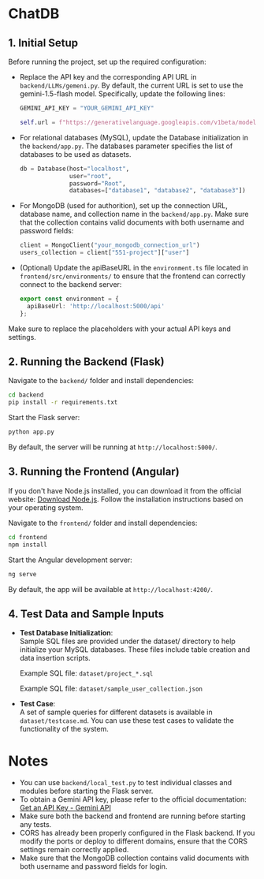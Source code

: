 # ChatDB

## 1. Initial Setup

Before running the project, set up the required configuration:

- Replace the API key and the corresponding API URL in `backend/LLMs/gemeni.py`. By default, the current URL is set to use the gemini-1.5-flash model. Specifically, update the following lines:

  ```python
  GEMINI_API_KEY = "YOUR_GEMINI_API_KEY"

  self.url = f"https://generativelanguage.googleapis.com/v1beta/models/gemini-1.5-flash:generateContent?key={GEMINI_API_KEY}"
  ```

- For relational databases (MySQL), update the Database initialization in the `backend/app.py`. The databases parameter specifies the list of databases to be used as datasets.
  ```python
  db = Database(host="localhost",
                user="root",
                password="Root",
                databases=["database1", "database2", "database3"])
  ```

- For MongoDB (used for authorition), set up the connection URL, database name, and collection name in the `backend/app.py`. Make sure that the collection contains valid documents with both username and password fields:
  ```python
  client = MongoClient("your_mongodb_connection_url")
  users_collection = client["551-project"]["user"]
  ```

- (Optional) Update the apiBaseURL in the `environment.ts` file located in `frontend/src/environments/` to ensure that the frontend can correctly connect to the backend server:

  ```typescript
  export const environment = {
    apiBaseUrl: 'http://localhost:5000/api'
  };
  ```

Make sure to replace the placeholders with your actual API keys and settings.


## 2. Running the Backend (Flask)

Navigate to the `backend/` folder and install dependencies:

```bash
cd backend
pip install -r requirements.txt
```

Start the Flask server:

```bash
python app.py
```

By default, the server will be running at `http://localhost:5000/`.


## 3. Running the Frontend (Angular)

If you don't have Node.js installed, you can download it from the official website:
[Download Node.js](https://nodejs.org/). Follow the installation instructions based on your operating system.

Navigate to the `frontend/` folder and install dependencies:

```bash
cd frontend
npm install
```

Start the Angular development server:

```bash
ng serve
```

By default, the app will be available at `http://localhost:4200/`.


## 4. Test Data and Sample Inputs
- **Test Database Initialization**:  
  Sample SQL files are provided under the dataset/ directory to help initialize your MySQL databases. These files include table creation and data insertion scripts.

  Example SQL file: `dataset/project_*.sql`

  Example SQL file: `dataset/sample_user_collection.json`

- **Test Case**:  
  A set of sample queries for different datasets is available in `dataset/testcase.md`. You can use these test cases to validate the functionality of the system.

# Notes
- You can use `backend/local_test.py` to test individual classes and modules before starting the Flask server.
- To obtain a Gemini API key, please refer to the official documentation: [Get an API Key - Gemini API](https://ai.google.dev/gemini-api/docs/api-key?hl=en)
- Make sure both the backend and frontend are running before starting any tests.
- CORS has already been properly configured in the Flask backend. If you modify the ports or deploy to different domains, ensure that the CORS settings remain correctly applied.
- Make sure that the MongoDB collection contains valid documents with both username and password fields for login.
